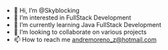 - 👋 Hi, I’m @Skyblocking
- 👀 I’m interested in FullStack Development
- 🌱 I’m currently learning Java FullStack Development
- 💞️ I’m looking to collaborate on various projects
- 📫 How to reach me andremoreno_z@hotmail.com

<!---
Skyblocking/Skyblocking is a ✨ special ✨ repository because its `README.md` (this file) appears on your GitHub profile.
You can click the Preview link to take a look at your changes.
--->

